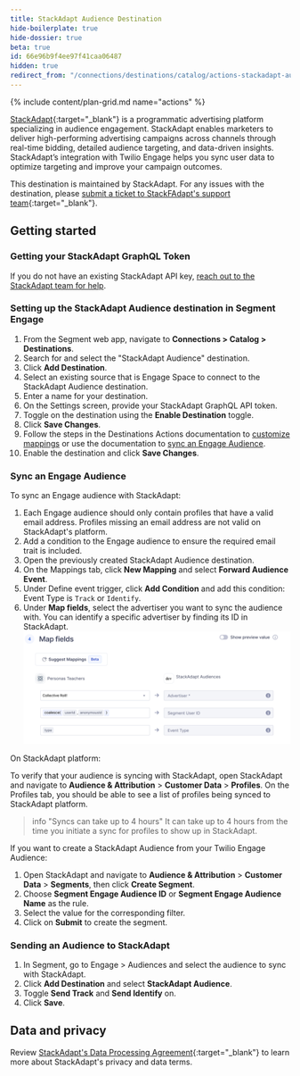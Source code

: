 ```yaml
---
title: StackAdapt Audience Destination
hide-boilerplate: true
hide-dossier: true
beta: true
id: 66e96b9f4ee97f41caa06487
hidden: true
redirect_from: "/connections/destinations/catalog/actions-stackadapt-audiences/"
---
```


{% include content/plan-grid.md name="actions" %}

[StackAdapt](https://www.stackadapt.com/){:target="_blank"} is a programmatic advertising platform specializing in audience engagement. StackAdapt enables marketers to deliver high-performing advertising campaigns across channels through real-time bidding, detailed audience targeting, and data-driven insights. StackAdapt’s integration with Twilio Engage helps you sync user data to optimize targeting and improve your campaign outcomes.

This destination is maintained by StackAdapt. For any issues with the destination, please [submit a ticket to StackFAdapt's support team](https://support.stackadapt.com/hc/en-us/requests/new?ticket_form_id=360006572593){:target="_blank"}.

## Getting started

### Getting your StackAdapt GraphQL Token

If you do not have an existing StackAdapt API key, [reach out to the StackAdapt team for help](https://support.stackadapt.com/hc/en-us/requests/new?ticket_form_id=360006572593).

### Setting up the StackAdapt Audience destination in Segment Engage

1. From the Segment web app, navigate to **Connections > Catalog > Destinations**.
2. Search for and select the "StackAdapt Audience" destination.
3. Click **Add Destination**.
4. Select an existing source that is Engage Space to connect to the StackAdapt Audience destination.
5. Enter a name for your destination.
6. On the Settings screen, provide your StackAdapt GraphQL API token.
7. Toggle on the destination using the **Enable Destination** toggle.
8. Click **Save Changes**.
9. Follow the steps in the Destinations Actions documentation to [customize mappings](/docs/connections/destinations/actions/#customize-mappings) or use the documentation to [sync an Engage Audience](#sync-an-engage-audience).
10. Enable the destination and click **Save Changes**.

### Sync an Engage Audience

To sync an Engage audience with StackAdapt:

1. Each Engage audience should only contain profiles that have a valid email address. Profiles missing an email address are not valid on StackAdapt's platform.
2. Add a condition to the Engage audience to ensure the required email trait is included.
3. Open the previously created StackAdapt Audience destination.
4. On the Mappings tab, click **New Mapping** and select **Forward Audience Event**.
5. Under Define event trigger, click **Add Condition** and add this condition: Event Type is `Track` or `Identify`.
6. Under **Map fields**, select the advertiser you want to sync the audience with. You can identify a specific advertiser by finding its ID in StackAdapt.
   ![Image showing sample map fields](images/map-fields-example.png)

On StackAdapt platform:

To verify that your audience is syncing with StackAdapt, open StackAdapt and navigate to **Audience & Attribution** > **Customer Data** > **Profiles**. On the Profiles tab, you should be able to see a list of profiles being synced to StackAdapt platform.

> info "Syncs can take up to 4 hours"
> It can take up to 4 hours from the time you initiate a sync for profiles to show up in StackAdapt.

If you want to create a StackAdapt Audience from your Twilio Engage Audience:

1. Open StackAdapt and navigate to **Audience & Attribution** > **Customer Data** > **Segments**, then click **Create Segment**.
2. Choose **Segment Engage Audience ID** or **Segment Engage Audience Name** as the rule.
3. Select the value for the corresponding filter.
4. Click on **Submit** to create the segment.

### Sending an Audience to StackAdapt

1. In Segment, go to Engage > Audiences and select the audience to sync with StackAdapt.
2. Click **Add Destination** and select **StackAdapt Audience**.
3. Toggle **Send Track** and **Send Identify** on.
4. Click **Save**.

## Data and privacy

Review [StackAdapt's Data Processing Agreement](https://www.stackadapt.com/data-processing-agreement){:target="_blank"} to learn more about StackAdapt's privacy and data terms.